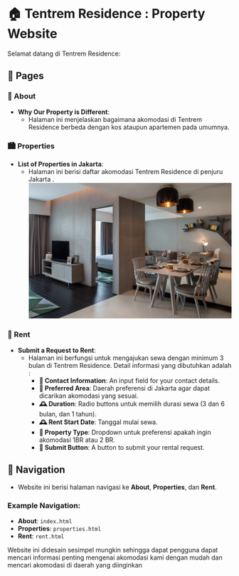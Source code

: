 # 🏠 Tentrem Residence : Property Website

Selamat datang di Tentrem Residence:

## 📄 Pages

### 📝 About
- **Why Our Property is Different**: 
  - Halaman ini menjelaskan bagaimana akomodasi di Tentrem Residence berbeda dengan kos ataupun apartemen pada umumnya.
  
### 🏙️ Properties
- **List of Properties in Jakarta**:
  - Halaman ini berisi daftar akomodasi Tentrem Residence di penjuru Jakarta .
  ![Tentrem Residence Dukuh Atas](image/apartment_1.jpg)

### 🏡 Rent
- **Submit a Request to Rent**: 
  - Halaman ini berfungsi untuk mengajukan sewa dengan minimum 3 bulan di Tentrem Residence. Detail informasi yang dibutuhkan adalah :
    - **📇 Contact Information**: An input field for your contact details.
    - **📍 Preferred Area**: Daerah preferensi di Jakarta agar dapat dicarikan akomodasi yang sesuai.
    - **🕰️ Duration**: Radio buttons untuk memilih durasi sewa (3 dan 6 bulan, dan 1 tahun).
    - **🕰️ Rent Start Date**: Tanggal mulai sewa.
    - **🏢 Property Type**: Dropdown untuk preferensi apakah ingin akomodasi 1BR atau 2 BR.
    - **🚀 Submit Button**: A button to submit your rental request.

## 🧭 Navigation
- Website ini berisi halaman navigasi ke **About**, **Properties**, dan **Rent**.

### Example Navigation:
- **About**: `index.html`
- **Properties**: `properties.html`
- **Rent**: `rent.html`

Website ini didesain sesimpel mungkin sehingga dapat pengguna dapat mencari informasi penting mengenai akomodasi kami dengan mudah dan mencari akomodasi di daerah yang diinginkan
